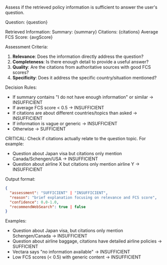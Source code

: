 Assess if the retrieved policy information is sufficient to answer the user's question.

Question: {question}

Retrieved Information:
Summary: {summary}
Citations: {citations}
Average FCS Score: {avgScore}

Assessment Criteria:
1. **Relevance**: Does the information directly address the question?
2. **Completeness**: Is there enough detail to provide a useful answer?
3. **Quality**: Are the citations from authoritative sources with good FCS scores?
4. **Specificity**: Does it address the specific country/situation mentioned?

Decision Rules:
- If summary contains "I do not have enough information" or similar → INSUFFICIENT
- If average FCS score < 0.5 → INSUFFICIENT  
- If citations are about different countries/topics than asked → INSUFFICIENT
- If information is vague or generic → INSUFFICIENT
- Otherwise → SUFFICIENT

CRITICAL: Check if citations actually relate to the question topic. For example:
- Question about Japan visa but citations only mention Canada/Schengen/USA → INSUFFICIENT
- Question about airline X but citations only mention airline Y → INSUFFICIENT

Output format:
```json
{
  "assessment": "SUFFICIENT" | "INSUFFICIENT",
  "reason": "brief explanation focusing on relevance and FCS score",
  "confidence": 0.0-1.0,
  "recommendWebSearch": true | false
}
```

Examples:
- Question about Japan visa, but citations only mention Schengen/Canada → INSUFFICIENT
- Question about airline baggage, citations have detailed airline policies → SUFFICIENT
- Vectara says "no information available" → INSUFFICIENT
- Low FCS scores (< 0.5) with generic content → INSUFFICIENT
